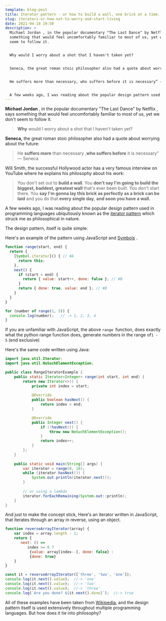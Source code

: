 ```yaml
---
template: blog-post
title: Iterator pattern - or how to build a wall, one brick at a time.
slug: iterators-or-how-not-to-worry-and-start-living
date: 2021-04-18 19:50
description: >
  Michael Jordan , in the popular documentary "The Last Dance" by Netflix , says
  something that would feel uncomfortably familiar to most of us, yet we don't
  seem to follow it.


  Why would I worry about a shot that I haven't taken yet?


  Seneca, the great roman stoic philosopher also had a quote about worrying about the future:


  He suffers more than necessary, who suffers before it is necessary” — Seneca


  A few weeks ago, I was reading about the popular design pattern used in programming languages everywhere known as the iterator pattern which struck me as philosophical in nature.
---
```

**Michael Jordan** , in the popular documentary "The Last Dance" by Netflix , says something that would feel uncomfortably familiar to most of us, yet we don't seem to follow it.

> **Why** would I worry about a shot that I haven't taken yet?
>
>

**Seneca,** the great roman stoic philosopher also had a quote about worrying about the future:

> He **suffers more** than necessary ,**who suffers before** it is necessary” — Seneca



Will Smith, the successful Hollywood actor has a very famous interview on YouTube where he explains his philosophy about his work:



> You don't set out to **build a wall**. You **don't say I'm going to build the biggest, baddest, greatest wall** that's ever been built. You don't start there. You **say I'm gonna lay this brick as perfectly as a brick can be laid** and you do that **every single day**, **and soon you have a wall.**



A few weeks ago, I was reading about the popular design pattern used in programming languages ubiquitously known as the [iterator pattern](https://en.wikipedia.org/wiki/Iterator_pattern) which struck me as philosophical in nature.

The design pattern, itself is quite simple:

Here's an example of the pattern using JavaScript and [Symbols](https://developer.mozilla.org/en-US/docs/Web/JavaScript/Reference/Global_Objects/Symbol) .

```javascript
function range(start, end) {
  return {
    [Symbol.iterator]() { // #A
      return this;
    },
    next() {
      if (start < end) {
        return { value: start++, done: false }; // #B
      }
      return { done: true, value: end }; // #B
    }
  }
}

for (number of range(1, 5)) {
  console.log(number);   // -> 1, 2, 3, 4
}
```

If you are unfamiliar with JavaScript, the above `range `function, does exactly what the python range function does, generate numbers in the range of`1 - 5` (end exclusive)

Here's the same code written using Java:

```java
import java.util.Iterator;
import java.util.NoSuchElementException;

public class RangeIteratorExample {
    public static Iterator<Integer> range(int start, int end) {
        return new Iterator<>() {
            private int index = start;
      
            @Override
            public boolean hasNext() {
                return index < end;
            }

            @Override
            public Integer next() {
                if (!hasNext()) {
                    throw new NoSuchElementException();
                }
                return index++;
            }
        };
    }
    
    public static void main(String[] args) {
        var iterator = range(0, 10);
        while (iterator.hasNext()) {
            System.out.println(iterator.next());
        }
        
        // or using a lambda
        iterator.forEachRemaining(System.out::println);
    }
}
```

And just to make the concept stick, Here's an iterator written in JavaScript, that iterates through an array in reverse, using an object.

```javascript
function reverseArrayIterator(array) {
    var index = array.length - 1;
    return {
       next: () =>
          index >= 0 ?
           {value: array[index--], done: false} :
           {done: true}
    }
}

const it = reverseArrayIterator(['three', 'two', 'one']);
console.log(it.next().value);  //-> 'one'
console.log(it.next().value);  //-> 'two'
console.log(it.next().value);  //-> 'three'
console.log(`Are you done? ${it.next().done}`);  //-> true
```

All of these examples have been taken from [Wikipedia](https://en.wikipedia.org/wiki/Iterator_pattern), and the design pattern itself is used extensively throughout  multiple programming languages. But how does it tie into philosophy?